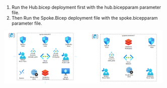 1. Run the Hub.bicep deployment first with the hub.bicepparam parameter file.
2. Then Run the Spoke.Bicep deployment file with the spoke.bicepparam parameter file.

![alt text](image.png)
